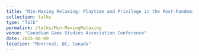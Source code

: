 ```yaml
---
title: "Min-Maxing Relaxing: Playtime and Privilege in the Post-Pandemic"
collection: talks
type: "Talk"
permalink: /talks/Min-MaxingRelaxing
venue: "Canadian Game Studies Association Conference"
date: 2025-06-09
location: "Montreal, QC, Canada"
---
```


